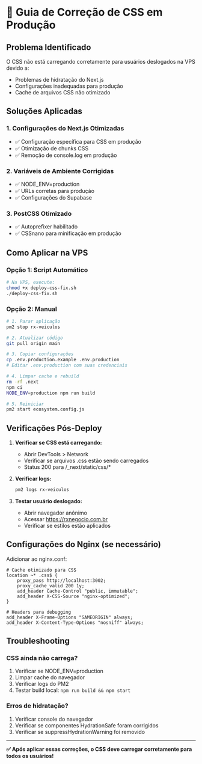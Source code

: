 # 🔧 Guia de Correção de CSS em Produção

## Problema Identificado
O CSS não está carregando corretamente para usuários deslogados na VPS devido a:
- Problemas de hidratação do Next.js
- Configurações inadequadas para produção
- Cache de arquivos CSS não otimizado

## Soluções Aplicadas

### 1. Configurações do Next.js Otimizadas
- ✅ Configuração específica para CSS em produção
- ✅ Otimização de chunks CSS
- ✅ Remoção de console.log em produção

### 2. Variáveis de Ambiente Corrigidas
- ✅ NODE_ENV=production
- ✅ URLs corretas para produção
- ✅ Configurações do Supabase

### 3. PostCSS Otimizado
- ✅ Autoprefixer habilitado
- ✅ CSSnano para minificação em produção

## Como Aplicar na VPS

### Opção 1: Script Automático
```bash
# Na VPS, execute:
chmod +x deploy-css-fix.sh
./deploy-css-fix.sh
```

### Opção 2: Manual
```bash
# 1. Parar aplicação
pm2 stop rx-veiculos

# 2. Atualizar código
git pull origin main

# 3. Copiar configurações
cp .env.production.example .env.production
# Editar .env.production com suas credenciais

# 4. Limpar cache e rebuild
rm -rf .next
npm ci
NODE_ENV=production npm run build

# 5. Reiniciar
pm2 start ecosystem.config.js
```

## Verificações Pós-Deploy

1. **Verificar se CSS está carregando:**
   - Abrir DevTools > Network
   - Verificar se arquivos .css estão sendo carregados
   - Status 200 para /_next/static/css/*

2. **Verificar logs:**
   ```bash
   pm2 logs rx-veiculos
   ```

3. **Testar usuário deslogado:**
   - Abrir navegador anônimo
   - Acessar https://rxnegocio.com.br
   - Verificar se estilos estão aplicados

## Configurações do Nginx (se necessário)

Adicionar ao nginx.conf:
```nginx
# Cache otimizado para CSS
location ~* .css$ {
    proxy_pass http://localhost:3002;
    proxy_cache_valid 200 1y;
    add_header Cache-Control "public, immutable";
    add_header X-CSS-Source "nginx-optimized";
}

# Headers para debugging
add_header X-Frame-Options "SAMEORIGIN" always;
add_header X-Content-Type-Options "nosniff" always;
```

## Troubleshooting

### CSS ainda não carrega?
1. Verificar se NODE_ENV=production
2. Limpar cache do navegador
3. Verificar logs do PM2
4. Testar build local: `npm run build && npm start`

### Erros de hidratação?
1. Verificar console do navegador
2. Verificar se componentes HydrationSafe foram corrigidos
3. Verificar se suppressHydrationWarning foi removido

---

**✅ Após aplicar essas correções, o CSS deve carregar corretamente para todos os usuários!**

